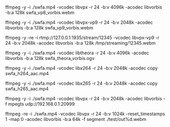 #

ffmpeg -y -i ./swfa.mp4 -vcodec libvpx -r 24 -b:v 4096k -acodec libvorbis -b:a 128k swfa_vp8_vorbis.webm

ffmpeg -y -i ./swfa.mp4 -vcodec libvpx-vp9 -r 24 -b:v 2048k -acodec libvorbis -b:a 128k swfa_vp9_vorbis.webm

ffmpeg -y -re -i rtmp://127.0.0.1:1935/stream/12345 -vcodec libvpx-vp9 -r 24 -b:v 2048k -acodec libvorbis -b:a 128k /tmp/streaming/12345.webm

ffmpeg -y -i ./swfa.mp4 -vcodec libtheora -r 24 -b:v 4096k -acodec libvorbis -b:a 128k swfa_theora_vorbis.ogv

ffmpeg -y -i ./swfa.mp4 -vcodec libx264 -r 24 -b:v 2048k -acodec copy swfa_h264_aac.mp4

ffmpeg -y -i ./swfa.mp4 -vcodec libx265 -r 24 -b:v 2048k -acodec copy swfa_h265_aac.mp4

ffmpeg -y -i ./swfa.mp4 -vcodec libvpx -r 24 -b:v 2048k -acodec libvorbis -f mpegts udp://192.168.0.1:20999

ffmpeg -re -i ./swfa.mp4 -vcodec libvpx -r 24 -b:v 1024k -reset_timestamps 1 -map 0 -acodec libvorbis -b:a 64k -f segment ./test/out%d.webm

